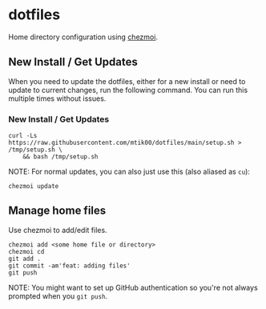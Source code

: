 # dotfiles

Home directory configuration using [chezmoi](https://www.chezmoi.io/).

## New Install / Get Updates

When you need to update the dotfiles, either for a new install or need to update to current changes, run the following 
command.  You can run this multiple times without issues.

### New Install / Get Updates

```shell
curl -Ls https://raw.githubusercontent.com/mtik00/dotfiles/main/setup.sh > /tmp/setup.sh \
    && bash /tmp/setup.sh
```

NOTE: For normal updates, you can also just use this (also aliased as `cu`):

```shell
chezmoi update
```

## Manage home files

Use chezmoi to add/edit files.

```shell
chezmoi add <some home file or directory>
chezmoi cd
git add .
git commit -am'feat: adding files'
git push
```

NOTE: You might want to set up GitHub authentication so you're not always prompted when you `git push`.